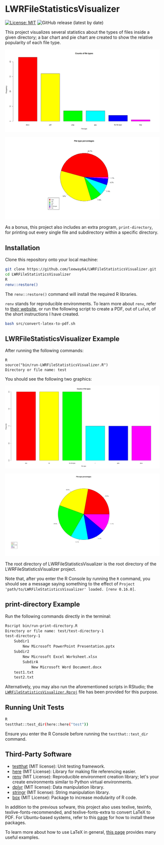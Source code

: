 # LWRFileStatisticsVisualizer

[![License: MIT](https://img.shields.io/badge/License-MIT-yellow.svg)](https://opensource.org/licenses/MIT)
![GitHub release (latest by date)](https://img.shields.io/github/v/release/leeway64/LWRFileStatisticsVisualizer)


This project visualizes several statistics about the types of files inside a given directory; a bar
chart and pie chart are created to show the relative popularity of each file type.

![Bar chart 1](doc/bar-chart-1.jpeg)

![Pie chart 1](doc/pie-chart-1.jpeg)

As a bonus, this project also includes an extra program, `print-directory`, for printing out every
single file and subdirectory within a specific directory.


## Installation

Clone this repository onto your local machine:
```bash
git clone https://github.com/leeway64/LWRFileStatisticsVisualizer.git
cd LWRFileStatisticsVisualizer
R
renv::restore()
```

The `renv::restore()` command will install the required R libraries.

`renv` stands for reproducible environments. To learn more about `renv`, refer to
[their website](https://rstudio.github.io/renv/articles/renv.html), or run the following script
to create a PDF, out of `LaTeX`, of the short instructions I have created.

```bash
bash src/convert-latex-to-pdf.sh
```


## LWRFileStatisticsVisualizer Example

After running the following commands:
```
R
source("bin/run-LWRFileStatisticsVisualizer.R")
Directory or file name: test
```

You should see the following two graphics:

![Bar chart 2](doc/bar-chart-2.jpeg)

![Pie chart 2](doc/pie-chart-2.jpeg)

The root directory of LWRFileStatisticsVisualizer is the root directory of the
LWRFileStatisticsVisualizer project.

Note that, after you enter the R Console by running the `R` command, you should see a message
saying something to the effect of `Project 'path/to/LWRFileStatisticsVisualizer' loaded. [renv 0.16.0]`.


## print-directory Example

Run the following commands directly in the terminal:

```bash
Rscript bin/run-print-directory.R 
Directory or file name: test/test-directory-1
test-directory-1 
    Subdir1 
        New Microsoft PowerPoint Presentation.pptx 
    Subdir2 
        New Microsoft Excel Worksheet.xlsx 
        SubdirA 
            New Microsoft Word Document.docx 
    test1.txt 
    test2.txt
```

Alternatively, you may also run the aforementioned scripts in RStudio; the
[`LWRFileStatisticsVisualizer.Rproj`](LWRFileStatisticsVisualizer.Rproj) file has been provided for
this purpose.


## Running Unit Tests

```bash
R
testthat::test_dir(here::here("test"))
```

Ensure you enter the R Console before running the `testthat::test_dir` command.


## Third-Party Software

- [testthat](https://testthat.r-lib.org/) (MIT license): Unit testing framework.
- [here](https://here.r-lib.org/) (MIT License): Library for making file referencing easier.
- [renv](https://rstudio.github.io/renv/) (MIT License): Reproducible environment creation library;
let's your create environments similar to Python virtual environments.
- [dplyr](https://dplyr.tidyverse.org/) (MIT license): Data manipulation library.
- [stringr](https://stringr.tidyverse.org/) (MIT license): String manipulation library.
- [box](https://klmr.me/box/) (MIT License): Package to increase modularity of R code.

In addition to the previous sofware, this project also uses texlive, texinfo,
texlive-fonts-recommended, and texlive-fonts-extra to convert LaTeX to PDF. For Ubuntu-based
systems, refer to this [page](https://linuxhint.com/convert-tex-latex-file-to-pdf/) for how to
install these packages.

To learn more about how to use LaTeX in general, [this page](https://www.overleaf.com/learn/latex/Learn_LaTeX_in_30_minutes)
provides many useful examples.
